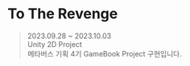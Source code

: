 # To The Revenge
> 2023.09.28 ~ 2023.10.03   
> Unity 2D Project   
> 메타버스 기획 4기 GameBook Project 구현입니다.
